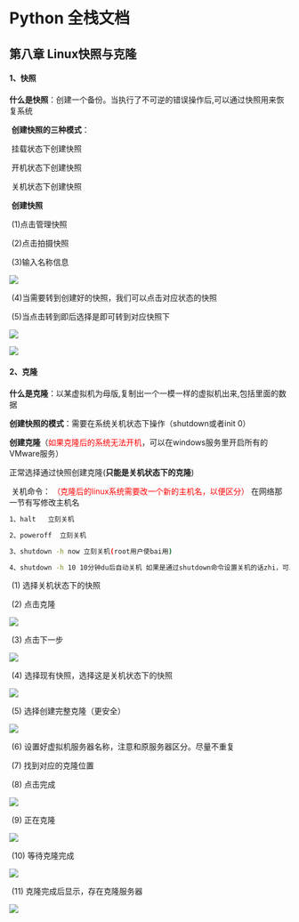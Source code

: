# Python 全栈文档

## 第八章  Linux快照与克隆

#### 1、快照

​           **什么是快照**：创建一个备份。当执行了不可逆的错误操作后,可以通过快照用来恢复系统

​           **创建快照的三种模式**：

​                      挂载状态下创建快照

​                      开机状态下创建快照

​                      关机状态下创建快照

​           **创建快照**

​                      (1)点击管理快照

​                      (2)点击拍摄快照

​                      (3)输入名称信息

![](imgs/04_110.png)

​                      (4)当需要转到创建好的快照，我们可以点击对应状态的快照

​                      (5)当点击转到即后选择是即可转到对应快照下

![](imgs/04_111.png)

![](imgs/04_112.png)

#### 2、克隆

​           **什么是克隆**：以某虚拟机为母版,复制出一个一模一样的虚拟机出来,包括里面的数据

​           **创建快照的模式**：需要在系统关机状态下操作（shutdown或者init 0）

​           **创建克隆**（<font color='red'>如果克隆后的系统无法开机</font>，可以在windows服务里开启所有的VMware服务）

​           正常选择通过快照创建克隆(**只能是关机状态下的克隆**)

​         关机命令：<font color='red'> （克隆后的linux系统需要改一个新的主机名，以便区分） </font>在网络那一节有写修改主机名

```bash
1、halt   立刻关机 

2、poweroff  立刻关机 

3、shutdown -h now 立刻关机(root用户使bai用) 

4、shutdown -h 10 10分钟du后自动关机 如果是通过shutdown命令设置关机的话zhi，可以用shutdown -c命令取消重启
```

​                      (1) 选择关机状态下的快照

​                      (2) 点击克隆

![](imgs/04_122.png)

​                      (3) 点击下一步

![](imgs/04_115.png)

​                      (4) 选择现有快照，选择这是关机状态下的快照

![](imgs/04_123.png)

​                      (5) 选择创建完整克隆（更安全）

![](imgs/04_124.png)

​                      (6) 设置好虚拟机服务器名称，注意和原服务器区分。尽量不重复

​                      (7) 找到对应的克隆位置

​                      (8) 点击完成

![](imgs/04_125.png)

​                      (9) 正在克隆

![](imgs/04_126.png)

​                      (10) 等待克隆完成

![](imgs/04_128.png)

​                      (11) 克隆完成后显示，存在克隆服务器

![](imgs/04_129.png)